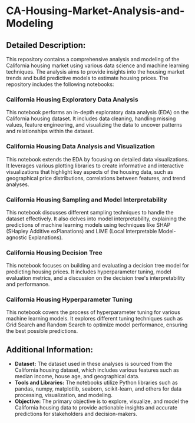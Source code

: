 # CA-Housing-Market-Analysis-and-Modeling

## Detailed Description:

This repository contains a comprehensive analysis and modeling of the California housing market using various data science and machine learning techniques. The analysis aims to provide insights into the housing market trends and build predictive models to estimate housing prices. The repository includes the following notebooks:

### California Housing Exploratory Data Analysis

This notebook performs an in-depth exploratory data analysis (EDA) on the California housing dataset. It includes data cleaning, handling missing values, feature engineering, and visualizing the data to uncover patterns and relationships within the dataset.

### California Housing Data Analysis and Visualization

This notebook extends the EDA by focusing on detailed data visualizations. It leverages various plotting libraries to create informative and interactive visualizations that highlight key aspects of the housing data, such as geographical price distributions, correlations between features, and trend analyses.

### California Housing Sampling and Model Interpretability

This notebook discusses different sampling techniques to handle the dataset effectively. It also delves into model interpretability, explaining the predictions of machine learning models using techniques like SHAP (SHapley Additive exPlanations) and LIME (Local Interpretable Model-agnostic Explanations).

### California Housing Decision Tree

This notebook focuses on building and evaluating a decision tree model for predicting housing prices. It includes hyperparameter tuning, model evaluation metrics, and a discussion on the decision tree's interpretability and performance.

### California Housing Hyperparameter Tuning

This notebook covers the process of hyperparameter tuning for various machine learning models. It explores different tuning techniques such as Grid Search and Random Search to optimize model performance, ensuring the best possible predictions.

## Additional Information:

* **Dataset:** The dataset used in these analyses is sourced from the California housing dataset, which includes various features such as median income, house age, and geographical data.
* **Tools and Libraries:** The notebooks utilize Python libraries such as pandas, numpy, matplotlib, seaborn, scikit-learn, and others for data processing, visualization, and modeling.
* **Objective:** The primary objective is to explore, visualize, and model the California housing data to provide actionable insights and accurate predictions for stakeholders and decision-makers.
